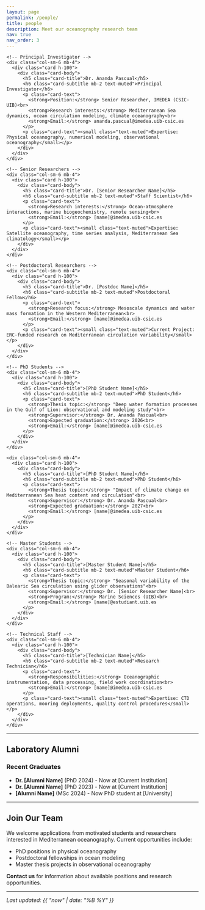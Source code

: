 ```yaml
---
layout: page
permalink: /people/
title: people
description: Meet our oceanography research team
nav: true
nav_order: 3
---
```


<div class="projects">
  <div class="row">
    
    <!-- Principal Investigator -->
    <div class="col-sm-6 mb-4">
      <div class="card h-100">
        <div class="card-body">
          <h5 class="card-title">Dr. Ananda Pascual</h5>
          <h6 class="card-subtitle mb-2 text-muted">Principal Investigator</h6>
          <p class="card-text">
            <strong>Position:</strong> Senior Researcher, IMEDEA (CSIC-UIB)<br>
            <strong>Research interests:</strong> Mediterranean Sea dynamics, ocean circulation modeling, climate oceanography<br>
            <strong>Email:</strong> ananda.pascual@imedea.uib-csic.es
          </p>
          <p class="card-text"><small class="text-muted">Expertise: Physical oceanography, numerical modeling, observational oceanography</small></p>
        </div>
      </div>
    </div>

    <!-- Senior Researchers -->
    <div class="col-sm-6 mb-4">
      <div class="card h-100">
        <div class="card-body">
          <h5 class="card-title">Dr. [Senior Researcher Name]</h5>
          <h6 class="card-subtitle mb-2 text-muted">Staff Scientist</h6>
          <p class="card-text">
            <strong>Research interests:</strong> Ocean-atmosphere interactions, marine biogeochemistry, remote sensing<br>
            <strong>Email:</strong> [name]@imedea.uib-csic.es
          </p>
          <p class="card-text"><small class="text-muted">Expertise: Satellite oceanography, time series analysis, Mediterranean Sea climatology</small></p>
        </div>
      </div>
    </div>

    <!-- Postdoctoral Researchers -->
    <div class="col-sm-6 mb-4">
      <div class="card h-100">
        <div class="card-body">
          <h5 class="card-title">Dr. [Postdoc Name]</h5>
          <h6 class="card-subtitle mb-2 text-muted">Postdoctoral Fellow</h6>
          <p class="card-text">
            <strong>Research focus:</strong> Mesoscale dynamics and water mass formation in the Western Mediterranean<br>
            <strong>Email:</strong> [name]@imedea.uib-csic.es
          </p>
          <p class="card-text"><small class="text-muted">Current Project: ERC-funded research on Mediterranean circulation variability</small></p>
        </div>
      </div>
    </div>

    <!-- PhD Students -->
    <div class="col-sm-6 mb-4">
      <div class="card h-100">
        <div class="card-body">
          <h5 class="card-title">[PhD Student Name]</h5>
          <h6 class="card-subtitle mb-2 text-muted">PhD Student</h6>
          <p class="card-text">
            <strong>Thesis topic:</strong> "Deep water formation processes in the Gulf of Lion: observational and modeling study"<br>
            <strong>Supervisor:</strong> Dr. Ananda Pascual<br>
            <strong>Expected graduation:</strong> 2026<br>
            <strong>Email:</strong> [name]@imedea.uib-csic.es
          </p>
        </div>
      </div>
    </div>

    <div class="col-sm-6 mb-4">
      <div class="card h-100">
        <div class="card-body">
          <h5 class="card-title">[PhD Student Name]</h5>
          <h6 class="card-subtitle mb-2 text-muted">PhD Student</h6>
          <p class="card-text">
            <strong>Thesis topic:</strong> "Impact of climate change on Mediterranean Sea heat content and circulation"<br>
            <strong>Supervisor:</strong> Dr. Ananda Pascual<br>
            <strong>Expected graduation:</strong> 2027<br>
            <strong>Email:</strong> [name]@imedea.uib-csic.es
          </p>
        </div>
      </div>
    </div>

    <!-- Master Students -->
    <div class="col-sm-6 mb-4">
      <div class="card h-100">
        <div class="card-body">
          <h5 class="card-title">[Master Student Name]</h5>
          <h6 class="card-subtitle mb-2 text-muted">Master Student</h6>
          <p class="card-text">
            <strong>Thesis topic:</strong> "Seasonal variability of the Balearic Sea circulation using glider observations"<br>
            <strong>Supervisor:</strong> Dr. [Senior Researcher Name]<br>
            <strong>Program:</strong> Marine Sciences (UIB)<br>
            <strong>Email:</strong> [name]@estudiant.uib.es
          </p>
        </div>
      </div>
    </div>

    <!-- Technical Staff -->
    <div class="col-sm-6 mb-4">
      <div class="card h-100">
        <div class="card-body">
          <h5 class="card-title">[Technician Name]</h5>
          <h6 class="card-subtitle mb-2 text-muted">Research Technician</h6>
          <p class="card-text">
            <strong>Responsibilities:</strong> Oceanographic instrumentation, data processing, field work coordination<br>
            <strong>Email:</strong> [name]@imedea.uib-csic.es
          </p>
          <p class="card-text"><small class="text-muted">Expertise: CTD operations, mooring deployments, quality control procedures</small></p>
        </div>
      </div>
    </div>

  </div>
</div>

---

## Laboratory Alumni

### Recent Graduates
- **Dr. [Alumni Name]** (PhD 2024) - Now at [Current Institution]
- **Dr. [Alumni Name]** (PhD 2023) - Now at [Current Institution]  
- **[Alumni Name]** (MSc 2024) - Now PhD student at [University]

---

## Join Our Team

We welcome applications from motivated students and researchers interested in Mediterranean oceanography. Current opportunities include:

- PhD positions in physical oceanography
- Postdoctoral fellowships in ocean modeling  
- Master thesis projects in observational oceanography

**Contact us** for information about available positions and research opportunities.

---

*Last updated: {{ "now" | date: "%B %Y" }}*
